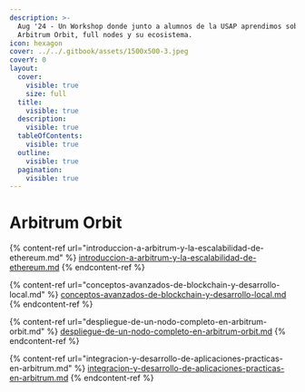 ```yaml
---
description: >-
  Aug '24 - Un Workshop donde junto a alumnos de la USAP aprendimos sobre
  Arbitrum Orbit, full nodes y su ecosistema.
icon: hexagon
cover: ../../.gitbook/assets/1500x500-3.jpeg
coverY: 0
layout:
  cover:
    visible: true
    size: full
  title:
    visible: true
  description:
    visible: true
  tableOfContents:
    visible: true
  outline:
    visible: true
  pagination:
    visible: true
---
```


# Arbitrum Orbit

{% content-ref url="introduccion-a-arbitrum-y-la-escalabilidad-de-ethereum.md" %}
[introduccion-a-arbitrum-y-la-escalabilidad-de-ethereum.md](introduccion-a-arbitrum-y-la-escalabilidad-de-ethereum.md)
{% endcontent-ref %}

{% content-ref url="conceptos-avanzados-de-blockchain-y-desarrollo-local.md" %}
[conceptos-avanzados-de-blockchain-y-desarrollo-local.md](conceptos-avanzados-de-blockchain-y-desarrollo-local.md)
{% endcontent-ref %}

{% content-ref url="despliegue-de-un-nodo-completo-en-arbitrum-orbit.md" %}
[despliegue-de-un-nodo-completo-en-arbitrum-orbit.md](despliegue-de-un-nodo-completo-en-arbitrum-orbit.md)
{% endcontent-ref %}

{% content-ref url="integracion-y-desarrollo-de-aplicaciones-practicas-en-arbitrum.md" %}
[integracion-y-desarrollo-de-aplicaciones-practicas-en-arbitrum.md](integracion-y-desarrollo-de-aplicaciones-practicas-en-arbitrum.md)
{% endcontent-ref %}
